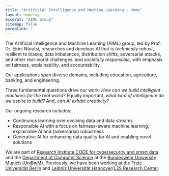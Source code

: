 ```yaml
---
title: "Artificial Intelligence and Machine Learning - Home"
layout: homelay
excerpt: "AIML Group"
sitemap: false
permalink: /
---
```


The Artificial Intelligence and Machine Learning (AIML) group, led by Prof. Dr. Eirini Ntoutsi, researches and develops AI that is *technically robust*, resilient to biases, data imbalances, distribution shifts, adversarial attacks, and other real-world challenges, and *societally responsible*, with emphasis on fairness, explainability, and accountability. 

Our applications span diverse domains, including education, agriculture, banking, and engineering.

Three fundamental questions drive our work: *How can we build intelligent machines for the real world?* Equally important, *what kind of intelligence do we aspire to build?* And, *can AI exhibit creativity?*

Our ongoing research includes:
- Continuous learning over evolving data and data streams
- Responsible AI with a focus on fairness-aware machine learning, explainable AI and (adversarial) robustness
- Generative AI for enhancing data quality for AI and enabling novel solutions


We are part of [Research Institute CODE for cybersecurity and smart data](https://www.unibw.de/code) and the [Department of Computer Science](https://www.unibw.de/inf) at the [Bundeswehr University Munich (UniBwM)](https://www.unibw.de/). Previously, we have been working at the [Freie Universität Berlin](https://www.fu-berlin.de/en/) and [Leibniz Universität Hannover](https://www.uni-hannover.de/en/)/[L3S Research Center](https://www.l3s.de/en).
